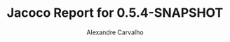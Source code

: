 ---
title: Jacoco Report for 0.5.4-SNAPSHOT
author: Alexandre Carvalho
menu_title: 0.5.4-SNAPSHOT
category: jacoco_reports
layout: iframe
iframe_url: /docs/0.5.4-SNAPSHOT/jacoco/test/html/index.html
order: 5
---